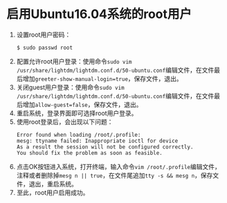 # 启用Ubuntu16.04系统的root用户
1. 设置root用户密码：
	```console
	$ sudo passwd root
	```
2. 配置允许root用户登录：使用命令`sudo vim /usr/share/lightdm/lightdm.conf.d/50-ubuntu.conf`编辑文件，在文件最后增加`greeter-show-manual-login=true`，保存文件，退出。
3. 关闭guest用户登录：使用命令`sudo vim /usr/share/lightdm/lightdm.conf.d/50-ubuntu.conf`编辑文件，在文件最后增加`allow-guest=false`，保存文件，退出。
4. 重启系统，登录界面即可选择root用户登录。
5. 使用root登录后，会出现以下问题：
	```text
	Error found when loading /root/.profile:
	mesg: ttyname failed: Inappropriate ioctl for device
	As a result the session will not be configured correctly.
	You should fix the problem as soon as feasible.
	```
6. 点击OK按钮进入系统，打开终端，输入命令`vim /root/.profile`编辑文件，注释或者删除掉`mesg n || true`，在文件尾追加`tty -s && mesg n`，保存文件，退出，重启系统。
7. 至此，root用户启用成功。
